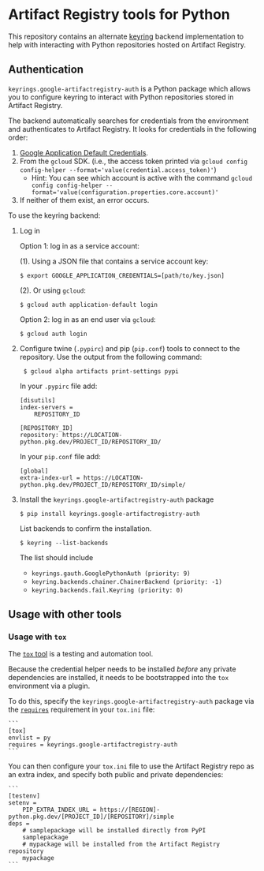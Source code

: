 # Artifact Registry tools for Python
This repository contains an alternate [keyring](https://pypi.python.org/pypi/keyring) backend implementation to help with interacting with Python repositories hosted on Artifact Registry.

## Authentication
`keyrings.google-artifactregistry-auth` is a Python package which allows you to configure keyring to interact with Python repositories stored in Artifact Registry.

The backend automatically searches for credentials from the environment and authenticates to Artifact Registry. It looks for credentials in the following order:

1. [Google Application Default Credentials](https://developers.google.com/accounts/docs/application-default-credentials).
2. From the `gcloud` SDK. (i.e., the access token printed via `gcloud config config-helper --format='value(credential.access_token)'`)
    * Hint: You can see which account is active with the command `gcloud config config-helper --format='value(configuration.properties.core.account)'`
3. If neither of them exist, an error occurs.

To use the keyring backend:

1. Log in

    Option 1: log in as a service account:

    (1). Using a JSON file that contains a service account key:

    ```
    $ export GOOGLE_APPLICATION_CREDENTIALS=[path/to/key.json]
    ```

    (2). Or using `gcloud`:

    ```
    $ gcloud auth application-default login
    ```

    Option 2: log in as an end user via `gcloud`:

    ```
    $ gcloud auth login
    ```

2. Configure twine (`.pypirc`) and pip (`pip.conf`) tools to connect to the repository. Use the output from the following command:

        $ gcloud alpha artifacts print-settings pypi

    In your `.pypirc` file add:

    ```
    [disutils]
    index-servers =
        REPOSITORY_ID

    [REPOSITORY_ID]
    repository: https://LOCATION-python.pkg.dev/PROJECT_ID/REPOSITORY_ID/
    ```

    In your `pip.conf` file add:

    ```
    [global]
    extra-index-url = https://LOCATION-python.pkg.dev/PROJECT_ID/REPOSITORY_ID/simple/
    ```
3. Install the `keyrings.google-artifactregistry-auth` package

    ```
    $ pip install keyrings.google-artifactregistry-auth
    ```

   List backends to confirm the installation.

   ```
   $ keyring --list-backends
   ```

   The list should include

   * `keyrings.gauth.GooglePythonAuth (priority: 9)`
   * `keyring.backends.chainer.ChainerBackend (priority: -1)`
   * `keyring.backends.fail.Keyring (priority: 0)`

## Usage with other tools

### Usage with `tox`

The [`tox` tool](https://pypi.org/project/tox/) is a testing and automation tool.

Because the credential helper needs to be installed _before_ any private
dependencies are installed, it needs to be bootstrapped into the `tox`
environment via a plugin.

To do this, specify the `keyrings.google-artifactregistry-auth` package via the
[`requires`](https://tox.readthedocs.io/en/latest/config.html#conf-requires)
requirement in your `tox.ini` file:

    ```
    [tox]
    envlist = py
    requires = keyrings.google-artifactregistry-auth
    ```

You can then configure your `tox.ini` file to use the Artifact Registry repo as
an extra index, and specify both public and private dependencies:

    ```
    [testenv]
    setenv =
        PIP_EXTRA_INDEX_URL = https://[REGION]-python.pkg.dev/[PROJECT_ID]/[REPOSITORY]/simple
    deps =
        # samplepackage will be installed directly from PyPI
        samplepackage
        # mypackage will be installed from the Artifact Registry repository
        mypackage
    ```
